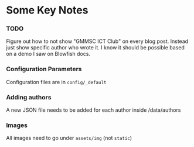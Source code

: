 # Some Key Notes

### TODO

Figure out how to not show "GMMSC ICT Club" on every blog post. Instead just show specific author who wrote it. I know it should be possible based on a demo I saw on Blowfish docs.

### Configuration Parameters
Configuration files are in `config/_default`

### Adding authors
A new JSON file needs to be added for each author inside /data/authors

### Images
All images need to go under `assets/img`  (not `static`)

